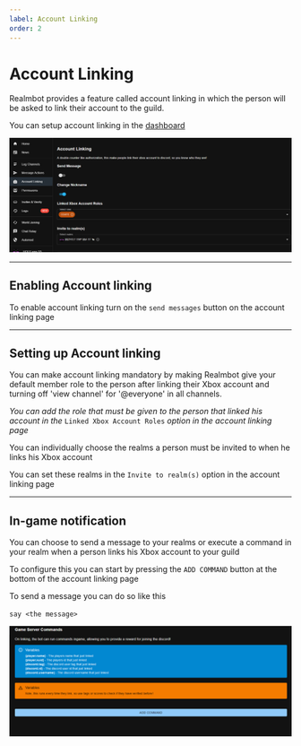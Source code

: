 ```yaml
---
label: Account Linking
order: 2
---
```


# Account Linking
Realmbot provides a feature called account linking in which the person will be asked to link their account to the guild.

You can setup account linking in the [dashboard](https://realmbot.dev)

![Account linking page](/images/acc_link1.png)


---

## Enabling Account linking 
  To enable account linking turn on the `send messages` button on the account linking page 
  
---
  
## Setting up Account linking
  You can make account linking mandatory by making Realmbot give your default member role to the person after linking their Xbox account and turning off 'view channel' for '@everyone' in all channels.
  
   *You can add the role that must be given to the person that linked his account in the* `Linked Xbox Account Roles` *option in the account linking page*  
  
  You can individually choose the realms a person must be invited to when he links his Xbox account

  You can set these realms in the `Invite to realm(s)` option in the account linking page 
  
  ---
  
## In-game notification
   You can choose to send a message to your realms or execute a command in your realm when a person links his Xbox account to your guild 
   
   To configure this you can start by pressing the `ADD COMMAND` button at the bottom of the account linking page

   To send a message you can do so like this 
   
   `say <the message>`

   ![](/images/acc_link2.png)
   

